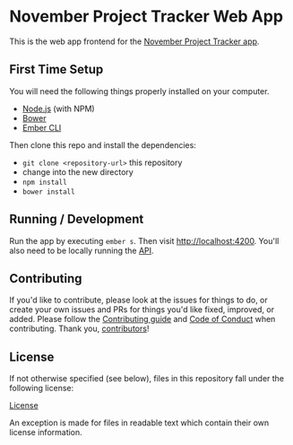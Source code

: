 # November Project Tracker Web App

This is the web app frontend for the [November Project Tracker app].

[November Project Tracker app]: https://tracking.november-project.com

## First Time Setup

You will need the following things properly installed on your computer.

* [Node.js](http://nodejs.org/) (with NPM)
* [Bower](http://bower.io/)
* [Ember CLI](http://www.ember-cli.com/)

Then clone this repo and install the dependencies:

* `git clone <repository-url>` this repository
* change into the new directory
* `npm install`
* `bower install`

## Running / Development

Run the app by executing `ember s`. Then visit [http://localhost:4200](http://localhost:4200).
You'll also need to be locally running the [API].

[API]: https://github.com/november-project/tracker-api

## Contributing

If you'd like to contribute, please look at the issues for things to do, or
create your own issues and PRs for things you'd like fixed, improved, or added.
Please follow the [Contributing guide] and [Code of Conduct] when contributing.
Thank you, [contributors]!

[Contributing guide]: CONTRIBUTING.md
[Code of Conduct]: CODE_OF_CONDUCT.md
[contributors]: https://github.com/november-project/tracker-web/graphs/contributors

## License

If not otherwise specified (see below), files in this repository fall under the
following license:

[License](LICENSE)

An exception is made for files in readable text which contain their own license
information.
